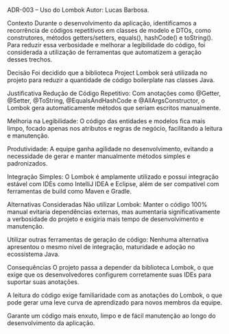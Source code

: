 ADR-003 – Uso do Lombok
Autor: Lucas Barbosa.

Contexto
Durante o desenvolvimento da aplicação, identificamos a recorrência de códigos repetitivos em classes de modelo e DTOs, como construtores, métodos getters/setters, equals(), hashCode() e toString(). Para reduzir essa verbosidade e melhorar a legibilidade do código, foi considerada a utilização de ferramentas que automatizem a geração desses trechos.

Decisão
Foi decidido que a biblioteca Project Lombok será utilizada no projeto para reduzir a quantidade de código boilerplate nas classes Java.

Justificativa
Redução de Código Repetitivo: Com anotações como @Getter, @Setter, @ToString, @EqualsAndHashCode e @AllArgsConstructor, o Lombok gera automaticamente métodos que seriam escritos manualmente.

Melhoria na Legibilidade: O código das entidades e modelos fica mais limpo, focado apenas nos atributos e regras de negócio, facilitando a leitura e manutenção.

Produtividade: A equipe ganha agilidade no desenvolvimento, evitando a necessidade de gerar e manter manualmente métodos simples e padronizados.

Integração Simples: O Lombok é amplamente utilizado e possui integração estável com IDEs como IntelliJ IDEA e Eclipse, além de ser compatível com ferramentas de build como Maven e Gradle.

Alternativas Consideradas
Não utilizar Lombok: Manter o código 100% manual evitaria dependências externas, mas aumentaria significativamente a verbosidade do projeto e exigiria mais tempo de desenvolvimento e manutenção.

Utilizar outras ferramentas de geração de código: Nenhuma alternativa apresentou o mesmo nível de integração, maturidade e adoção no ecossistema Java.

Consequências
O projeto passa a depender da biblioteca Lombok, o que exige que os desenvolvedores configurem corretamente suas IDEs para suportar suas anotações.

A leitura do código exige familiaridade com as anotações do Lombok, o que pode gerar uma leve curva de aprendizado para novos membros da equipe.

Garante um código mais enxuto, limpo e de fácil manutenção ao longo do desenvolvimento da aplicação.

